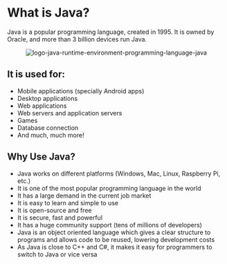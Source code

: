 # What is Java?
Java is a popular programming language, created in 1995.
It is owned by Oracle, and more than 3 billion devices run Java.
<p align="center">
<img src="https://user-images.githubusercontent.com/89584431/215599807-f2b0326b-0325-4e67-b562-41b843bdfa5f.png" alt="logo-java-runtime-environment-programming-language-java">
</p>

## It is used for:

- Mobile applications (specially Android apps)
- Desktop applications
- Web applications
- Web servers and application servers
- Games
- Database connection
- And much, much more!


## Why Use Java?

- Java works on different platforms (Windows, Mac, Linux, Raspberry Pi, etc.)
- It is one of the most popular programming language in the world
- It has a large demand in the current job market
- It is easy to learn and simple to use
- It is open-source and free
- It is secure, fast and powerful
- It has a huge community support (tens of millions of developers)
- Java is an object oriented language which gives a clear structure to programs and allows code to be reused, lowering development costs
- As Java is close to C++ and C#, it makes it easy for programmers to switch to Java or vice versa
